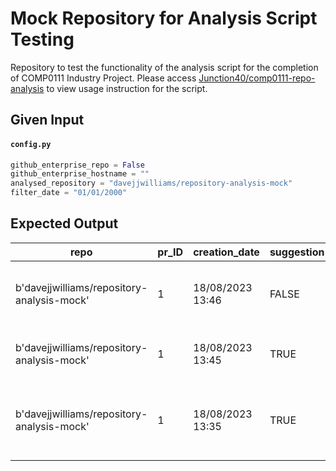 # Mock Repository for Analysis Script Testing

Repository to test the functionality of the analysis script for the completion of COMP0111 Industry Project. Please access [Junction40/comp0111-repo-analysis](https://github.com/Junction40/comp0111-repo-analysis) to view usage instruction for the script.

## Given Input

#### **`config.py`**

```py
github_enterprise_repo = False
github_enterprise_hostname = ""
analysed_repository = "davejjwilliams/repository-analysis-mock"
filter_date = "01/01/2000"
```

## Expected Output

| repo                                       | pr_ID | creation_date    | suggestion | bassist_comment | comment_text                                                             | comment_code                                                        | action           | response_time | url                                                                                      |
| ------------------------------------------ | ----- | ---------------- | ---------- | --------------- | ------------------------------------------------------------------------ | ------------------------------------------------------------------- | ---------------- | ------------- | ---------------------------------------------------------------------------------------- |
| b'davejjwilliams/repository-analysis-mock' | 1     | 18/08/2023 13:46 | FALSE      | FALSE           | b'Because this is the sq function. What did you expect?'                 | No Code                                                             | -                | No Reaction   | https://github.com/davejjwilliams/repository-analysis-mock/pull/1#discussion_r1298473158 |
| b'davejjwilliams/repository-analysis-mock' | 1     | 18/08/2023 13:45 | TRUE       | FALSE           | b'Why are you returning square? - CODE - '                               | b'return num \* num \* num'                                         | Ignored/Rejected | No Reaction   | https://github.com/davejjwilliams/repository-analysis-mock/pull/1#discussion_r1298472536 |
| b'davejjwilliams/repository-analysis-mock' | 1     | 18/08/2023 13:35 | TRUE       | FALSE           | b'You called the wrong function in this line! - CODE - Hope this helps!' | b'print("{} miles is {} kilometres".format(num, miles_to_km(num)))' | Accepted         | 1859          | https://github.com/davejjwilliams/repository-analysis-mock/pull/1#discussion_r1298461092 |
